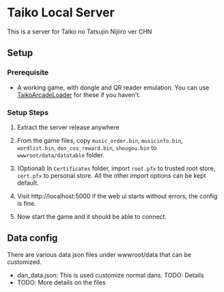 # Taiko Local Server

This is a server for Taiko no Tatsujin Nijiiro ver CHN

## Setup

### Prerequisite

- A working game, with dongle and QR reader emulation. You can use [TaikoArcadeLoader](https://github.com/BroGamer4256/TaikoArcadeLoader) for these if you haven't.

### Setup Steps

1. Extract the server release anywhere

2. From the game files, copy `music_order.bin`, `musicinfo.bin`, `wordlist.bin`, `don_cos_reward.bin`, `shougou.bin` to `wwwroot/data/datatable` folder.

3. (Optional) In `Certificates` folder, import `root.pfx` to trusted root store, `cert.pfx` to personal store. All the other import options can be kept default.

4. Visit http://localhost:5000 if the web ui starts without errors, the config is fine.
   
5. Now start the game and it should be able to connect.

## Data config

There are various data json files under wwwroot/data that can be customized.

- dan_data.json: This is used customize normal dans. TODO: Details
- TODO: More details on the files
